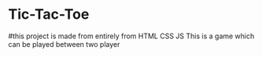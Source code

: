 # Tic-Tac-Toe
#this project is made from entirely from HTML CSS JS 
This is a game which can be played between two player 

